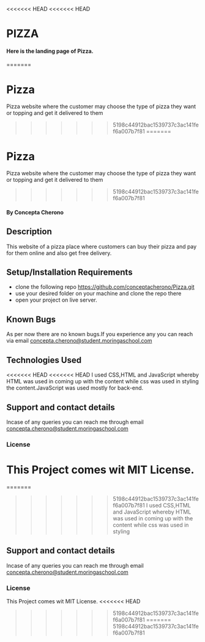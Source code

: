 <<<<<<< HEAD
<<<<<<< HEAD
# PIZZA
#### Here is the landing page of Pizza.
=======
# Pizza
Pizza website where the customer may choose the type of pizza they want or topping and get it delivered to them

>>>>>>> 5198c44912bac1539737c3ac141fef6a007b7f81
=======
# Pizza
Pizza website where the customer may choose the type of pizza they want or topping and get it delivered to them

>>>>>>> 5198c44912bac1539737c3ac141fef6a007b7f81
#### By **Concepta Cherono**
## Description
This website of a pizza place where customers can buy their pizza and pay for them online and also get free delivery.
## Setup/Installation Requirements
* clone the following repo https://github.com/conceptacherono/Pizza.git
* use your desired folder on your machine and clone
the repo there
* open your project on live server.

## Known Bugs
 As per now there are no known bugs.If you experience any you can reach via email concepta.cherono@student.moringaschool.com
## Technologies Used
<<<<<<< HEAD
<<<<<<< HEAD
I used CSS,HTML and JavaScript whereby HTML was used in coming up with the content while css was used in styling the content.JavaScript was used mostly for back-end.
## Support and contact details
Incase of any queries you can reach me through email concepta.cherono@student.moringaschool.com
### License
This Project comes wit MIT License. 
=======
=======
>>>>>>> 5198c44912bac1539737c3ac141fef6a007b7f81
I used CSS,HTML and JavaScript whereby HTML was used in coming up with the content while css was used in styling
## Support and contact details
Incase of any queries you can reach me through email concepta.cherono@student.moringaschool.com
### License
This Project comes wit MIT License. 
<<<<<<< HEAD
>>>>>>> 5198c44912bac1539737c3ac141fef6a007b7f81
=======
>>>>>>> 5198c44912bac1539737c3ac141fef6a007b7f81
